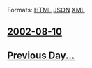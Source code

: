 
Formats: [HTML](2002/08/10/index.html)  [JSON](2002/08/10/index.json)  [XML](2002/08/10/index.xml)  

## [2002-08-10](/news/2002/08/10/index.md)

## [Previous Day...](/news/2002/08/9/index.md)

